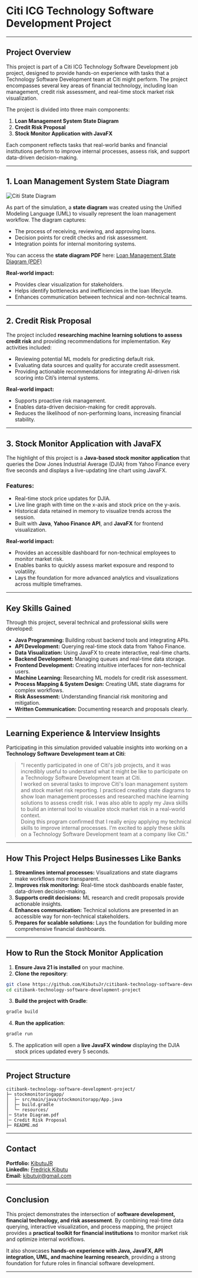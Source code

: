 # Citi ICG Technology Software Development Project

---

## **Project Overview**

This project is part of a Citi ICG Technology Software Development job project, designed to provide hands-on experience with tasks that a Technology Software Development team at Citi might perform. The project encompasses several key areas of financial technology, including loan management, credit risk assessment, and real-time stock market risk visualization.

The project is divided into three main components:

1. **Loan Management System State Diagram**  
2. **Credit Risk Proposal**  
3. **Stock Monitor Application with JavaFX**

Each component reflects tasks that real-world banks and financial institutions perform to improve internal processes, assess risk, and support data-driven decision-making.

---

## **1. Loan Management System State Diagram**

![Citi State Diagram](Citi%20State%20Diagram.png)

As part of the simulation, a **state diagram** was created using the Unified Modeling Language (UML) to visually represent the loan management workflow. The diagram captures:

- The process of receiving, reviewing, and approving loans.  
- Decision points for credit checks and risk assessment.  
- Integration points for internal monitoring systems.  

You can access the **state diagram PDF** here: [Loan Management State Diagram (PDF)](app/resources/LoanManagementStateDiagram.pdf)

**Real-world impact:**  
- Provides clear visualization for stakeholders.  
- Helps identify bottlenecks and inefficiencies in the loan lifecycle.  
- Enhances communication between technical and non-technical teams.

---

## **2. Credit Risk Proposal**

The project included **researching machine learning solutions to assess credit risk** and providing recommendations for implementation. Key activities included:

- Reviewing potential ML models for predicting default risk.  
- Evaluating data sources and quality for accurate credit assessment.  
- Providing actionable recommendations for integrating AI-driven risk scoring into Citi’s internal systems.  

**Real-world impact:**  
- Supports proactive risk management.  
- Enables data-driven decision-making for credit approvals.  
- Reduces the likelihood of non-performing loans, increasing financial stability.

---

## **3. Stock Monitor Application with JavaFX**

The highlight of this project is a **Java-based stock monitor application** that queries the Dow Jones Industrial Average (DJIA) from Yahoo Finance every five seconds and displays a live-updating line chart using JavaFX.  

### **Features:**
- Real-time stock price updates for DJIA.  
- Live line graph with time on the x-axis and stock price on the y-axis.  
- Historical data retained in memory to visualize trends across the session.  
- Built with **Java**, **Yahoo Finance API**, and **JavaFX** for frontend visualization.

**Real-world impact:**  
- Provides an accessible dashboard for non-technical employees to monitor market risk.  
- Enables banks to quickly assess market exposure and respond to volatility.  
- Lays the foundation for more advanced analytics and visualizations across multiple timeframes.  

---

## **Key Skills Gained**

Through this project, several technical and professional skills were developed:

- **Java Programming:** Building robust backend tools and integrating APIs.  
- **API Development:** Querying real-time stock data from Yahoo Finance.  
- **Data Visualization:** Using JavaFX to create interactive, real-time charts.  
- **Backend Development:** Managing queues and real-time data storage.  
- **Frontend Development:** Creating intuitive interfaces for non-technical users.  
- **Machine Learning:** Researching ML models for credit risk assessment.  
- **Process Mapping & System Design:** Creating UML state diagrams for complex workflows.  
- **Risk Assessment:** Understanding financial risk monitoring and mitigation.  
- **Written Communication:** Documenting research and proposals clearly.

---

## **Learning Experience & Interview Insights**

Participating in this simulation provided valuable insights into working on a **Technology Software Development team at Citi**:

> "I recently participated in one of Citi's job projects, and it was incredibly useful to understand what it might be like to participate on a Technology Software Development team at Citi.  
> I worked on several tasks to improve Citi's loan management system and stock market risk reporting. I practiced creating state diagrams to show loan management processes and researched machine learning solutions to assess credit risk. I was also able to apply my Java skills to build an internal tool to visualize stock market risk in a real-world context.  
> Doing this program confirmed that I really enjoy applying my technical skills to improve internal processes. I'm excited to apply these skills on a Technology Software Development team at a company like Citi."

---

## **How This Project Helps Businesses Like Banks**

1. **Streamlines internal processes:** Visualizations and state diagrams make workflows more transparent.  
2. **Improves risk monitoring:** Real-time stock dashboards enable faster, data-driven decision-making.  
3. **Supports credit decisions:** ML research and credit proposals provide actionable insights.  
4. **Enhances communication:** Technical solutions are presented in an accessible way for non-technical stakeholders.  
5. **Prepares for scalable solutions:** Lays the foundation for building more comprehensive financial dashboards.

---

## **How to Run the Stock Monitor Application**

1. **Ensure Java 21 is installed** on your machine.  
2. **Clone the repository**:

```bash
git clone https://github.com/KibutuJr/citibank-technology-software-development-project.git
cd citibank-technology-software-development-project
````

3. **Build the project with Gradle**:

```bash
gradle build
```

4. **Run the application**:

```bash
gradle run
```

5. The application will open a **live JavaFX window** displaying the DJIA stock prices updated every 5 seconds.

---

## **Project Structure**

```
citibank-technology-software-development-project/
├─ stockmonitoringapp/
│  ├─ src/main/java/stockmonitorapp/App.java
│  ├─ build.gradle
│  └─ resources/
│─ State Diagram.pdf
│─ Credit Risk Proposal
├─ README.md
```

---
## **Contact**

**Portfolio:** [KibutuJR](https://kibutujr.vercel.app/)  
**LinkedIn:** [Fredrick Kibutu](https://www.linkedin.com/in/fred-kibutu/)  
**Email:** kibutujr@gmail.com

---
## **Conclusion**

This project demonstrates the intersection of **software development, financial technology, and risk assessment**. By combining real-time data querying, interactive visualization, and process mapping, the project provides a **practical toolkit for financial institutions** to monitor market risk and optimize internal workflows.

It also showcases **hands-on experience with Java, JavaFX, API integration, UML, and machine learning research**, providing a strong foundation for future roles in financial software development.

---
